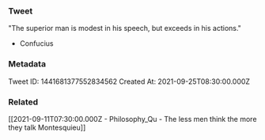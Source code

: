 ### Tweet
"The superior man is modest in his speech, but exceeds in his actions."

- Confucius

### Metadata
Tweet ID: 1441681377552834562
Created At: 2021-09-25T08:30:00.000Z

### Related
[[2021-09-11T07:30:00.000Z - Philosophy_Qu - The less men think the more they talk Montesquieu]]

